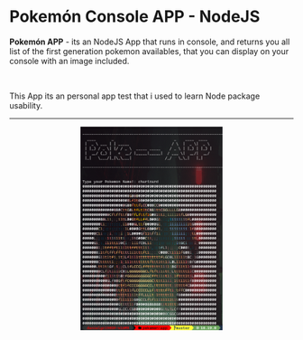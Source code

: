 <h1>Pokemón Console APP - NodeJS</h1>
<p><b>Pokemón APP</b> - its an NodeJS App that runs in console, and returns you all list of the first generation pokemon availables, that you can display on your console with an image included.</p><br>
<p>This App its an personal app test that i used to learn Node package usability.</p>
<hr>
<p align="center">
  <img src="desc.png" height="50%" width="50%">
 </p>
